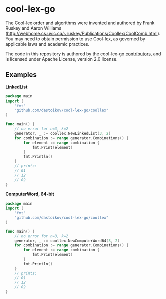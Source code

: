 # cool-lex-go

The Cool-lex order and algorithms were invented and authored by Frank Ruskey and Aaron Williams (<http://webhome.cs.uvic.ca/~ruskey/Publications/Coollex/CoolComb.html>).
You may need to obtain permission to use Cool-lex, as governed by applicable laws and academic practices.

The code in this repository is authored by the cool-lex-go [contributors](CONTRIBUTORS), and is licensed under Apache License, version 2.0 license.

## Examples

**LinkedList**

```go
package main
import (
	"fmt"
	"github.com/dastoikov/cool-lex-go/coollex"
)

func main() {
	// no error for n=3, k=2
	generator, _ := coollex.NewLinkedList(3, 2)
	for combination := range generator.Combinations() {
		for element := range combination {
			fmt.Print(element)
		}
		fmt.Println()
	}
	// prints:
	// 01
	// 12
	// 02
}
```

**ComputerWord, 64-bit**

```go
package main
import (
	"fmt"
	"github.com/dastoikov/cool-lex-go/coollex"
)

func main() {
	// no error for n=3, k=2
	generator, _ := coollex.NewComputerWord64(3, 2)
	for combination := range generator.Combinations() {
		for element := range combination {
			fmt.Print(element)
		}
		fmt.Println()
	}
	// prints:
	// 01
	// 12
	// 02
}
```
